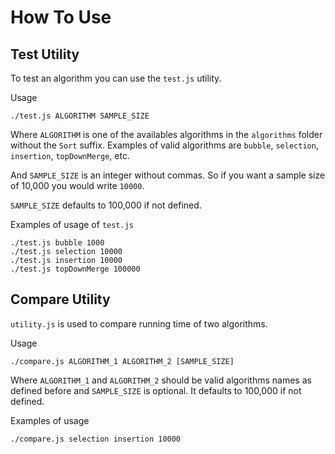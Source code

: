 # How To Use

## Test Utility

To test an algorithm you can use the `test.js` utility.

Usage

```
./test.js ALGORITHM SAMPLE_SIZE
```

Where `ALGORITHM` is one of the availables algorithms in the `algorithms` folder without the `Sort` suffix. Examples of valid algorithms are `bubble`, `selection`, `insertion`, `topDownMerge`, etc.

And `SAMPLE_SIZE` is an integer without commas. So if you want a sample size of 10,000 you would write `10000`.

`SAMPLE_SIZE` defaults to 100,000 if not defined.

Examples of usage of `test.js`

```
./test.js bubble 1000
./test.js selection 10000
./test.js insertion 10000
./test.js topDownMerge 100000
```

## Compare Utility

`utility.js` is used to compare running time of two algorithms.

Usage

```
./compare.js ALGORITHM_1 ALGORITHM_2 [SAMPLE_SIZE]
```

Where `ALGORITHM_1` and `ALGORITHM_2` should be valid algorithms names as defined before and `SAMPLE_SIZE` is optional. It defaults to 100,000 if not defined.

Examples of usage

```
./compare.js selection insertion 10000
```
